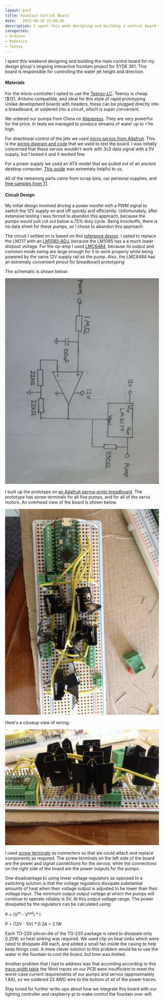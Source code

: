 ```yaml
---
layout: post
title: Fountain Control Board
date:   2015-06-10 22:48:45
description: I spent this week designing and building a control board for my design group's interactive fountain project.
categories:
- Arduino
- Robotics
- Teensy
---
```


I spent this weekend designing and building the main control board for my design group's ongoing interactive fountain project for SYDE 361. This board is responsible for controlling the water jet height and direction.

#### Materials

For the micro-controller I opted to use the [Teensy-LC](https://www.pjrc.com/teensy/). Teensy is cheap ($12), Arduino compatible, and ideal for this style of rapid prototyping. Unlike development boards with headers, these can be plugged directly into a breadboard, or soldered into a circuit, which is super convenient.

We ordered our pumps from China on [Aliexpress](http://www.aliexpress.com/store/product/12V-Mini-DC-Pump-3M-4-2W-Plastic-Aquarium-Pump-Submersible-240L-H-Super-long-life/912512_580455097.html). They are very powerful for the price. In tests we managed to produce streams of water up to >1m high.

For directional control of the jets we used [micro servos from Adafruit](http://www.adafruit.com/product/169). This is the [wiring diagram and code](http://www.arduino.cc/en/Tutorial/Sweep) that we used to test the board. I was initially concerned that these servos wouldn't work with 3v3 data signal with a 5V supply, but I tested it and it worked fine.

For a power supply we used an ATX model that we pulled out of an ancient desktop computer. [This guide](http://www.electronics-tutorials.ws/blog/convert-atx-psu-to-bench-supply.html) was extremely helpful to us.

All of the remaining parts came from scrap bins, our personal supplies, and [free samples from TI](http://www.ti.com/general/docs/gencontent.tsp?contentId=69854).

#### Circuit Design

My initial design involved driving a power mosfet with a PWM signal to switch the 12V supply on and off quickly and efficiently. Unfortunately, after extensive testing I was forced to abandon this approach, because the pumps would just cut out below a 75% duty cycle. Being knockoffs, there is no data sheet for these pumps, so I chose to abandon this approach. 

The circuit I settled on is based on this [reference design](http://www.edn.com/design/analog/4363990/Control-an-LM317T-with-a-PWM-signal). I opted to replace the LM317 with an [LM1085-ADJ](http://www.ti.com/lit/ds/symlink/lm1085.pdf), because the LM1085 has a a much lower dropout voltage. For the op-amp I used [LMC6484](http://www.ti.com/lit/ds/symlink/lmc6484.pdf), because its output and common mode swing are large enough for it to work properly while being powered by the same 12V supply rail as the pump. Also, the LMC6484 has an extremely convenient pinout for breadboard prototyping

The schematic is shown below:

![](/assets/img/amplifier-circuit.jpg)

I built up the prototype on [an Adafruit perma-proto breadboard](http://www.adafruit.com/products/590). The prototype has screw terminals for all five pumps, and for all of the servo motors. An overhead view of the board is shown below.

![](/assets/img/amplifier-prototype.jpg)

Here's a closeup view of wiring:

![](/assets/img/amplifier-closup.JPG)

I used [screw terminals](http://www.digikey.com/product-search/en?pv89=1&FV=fff40016%2Cfff803bf&mnonly=0&newproducts=0&ColumnSort=0&page=1&quantity=0&ptm=0&fid=0&pageSize=25) as connectors so that we could attach and replace components as required. The screw terminals on the left side of the board are the power and signal connections for the servos, while the connections on the right side of the board are the power outputs for the pumps.

One disadvantage to using linear voltage regulators as opposed to a switching solution is that the voltage regulators dissipate substantial amounts of heat when their voltage output is adjusted to be lower than their voltage input. The minimum output output voltage at which the pumps will continue to operate reliably is 5V. At this output voltage range. The power dissipated by the regulators can be calculated using:

P = (V<sup>in</sup> - V<sup>out</sup>) * I

P = (12V - 5V) * 0.3A = 2.1W

Each TO-220 silicon die of the TO-220 package is rated to dissipate only 0.25W, so heat sinking was required. We used clip on heat sinks which were rated to dissipate 4W each, and added a small fan inside the casing to help keep things cool. A more clever solution to this problem would be to use the water in the fountain to cool the board, but time was limited.

Another problem that I had to address was that according according to this [trace width table](http://www.hardwarebook.info/PCB_trace) the 16mil traces on our PCB were insufficient to meet the worst-case current requirements of our pumps and servos (approximately 1.6A), so we soldered 22 AWG wire to the bottom of all of the power traces.

Stay tuned for further write-ups about how we integrate this board with our lighting controller and raspberry-pi to make control the fountain over wifi.